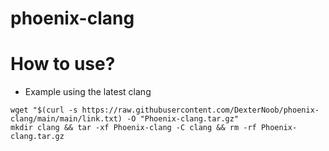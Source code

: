 # phoenix-clang
# How to use?
* Example using the latest clang
```
wget "$(curl -s https://raw.githubusercontent.com/DexterNoob/phoenix-clang/main/main/link.txt) -O "Phoenix-clang.tar.gz"
mkdir clang && tar -xf Phoenix-clang -C clang && rm -rf Phoenix-clang.tar.gz
```

